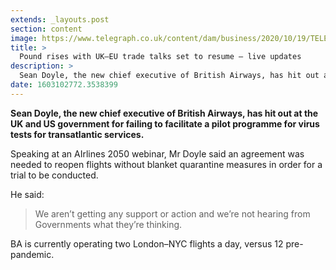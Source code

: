 ```yaml
--- 
extends: _layouts.post 
section: content 
image: https://www.telegraph.co.uk/content/dam/business/2020/10/19/TELEMMGLPICT000241908596_trans_NvBQzQNjv4BqFQfAtbbiWQ9LTv4s2yIts_GH8TDIoV-pDol7ykUJZu8.jpeg?impolicy=logo-overlay 
title: > 
  Pound rises with UK–EU trade talks set to resume – live updates 
description: > 
  Sean Doyle, the new chief executive of British Airways, has hit out at the UK and US government for failing to facilitate a pilot programme for virus tests for transatlantic services.Speaking at an AIrlines 2050 webinar, Mr Doyle said an agreement was needed to reopen flights without blanket quarantine measures in order for a trial to be conducted.He said:We aren’t getting any support or action and we’re not hearing from Governments what they’re thinking.BA is currently operating two London–NYC flights a day, versus 12 pre-pandemic. 
date: 1603102772.3538399 
--- 
```

<div><p><strong>Sean Doyle, the new chief executive of British Airways, has hit out at the UK and US government for failing to facilitate a pilot programme for virus tests for transatlantic services.</strong></p>
<p>Speaking at an AIrlines 2050 webinar, Mr Doyle said an agreement was needed to reopen flights without blanket quarantine measures in order for a trial to be conducted.</p>
<p>He said:</p>
<blockquote>
We aren&#8217;t getting any support or action and we&#8217;re not hearing from Governments what they&#8217;re thinking.
</blockquote>
<p>BA is currently operating two London&#8211;NYC flights a day, versus 12 pre-pandemic.</p>
</div>
